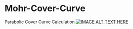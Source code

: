 # Mohr-Cover-Curve
Parabolic Cover Curve Calculation
[![IMAGE ALT TEXT HERE](https://img.youtube.com/vi/AqvFB0RofzY&t/0jpg)](https://www.youtube.com/AqvFB0RofzY&t)

